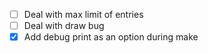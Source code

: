 - [ ] Deal with max limit of entries
- [ ] Deal with draw bug
- [x] Add debug print as an option during make
